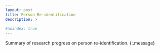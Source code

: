 ```yaml
---
layout: post
title: Person Re-identification
description: >
  
#noindex: true
---
```


Summary of research progress on person re-identification. 
{:.message}
